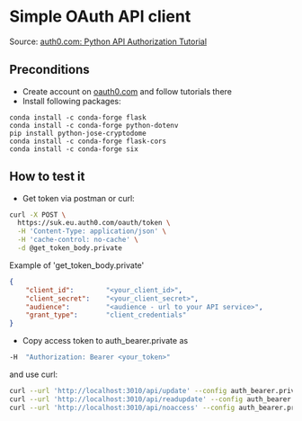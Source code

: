 # Simple OAuth API client

Source: [auth0.com: Python API Authorization Tutorial](https://auth0.com/docs/quickstart/backend/python/01-authorization)

## Preconditions

- Create account on [oauth0.com](https://auth0.com) and follow tutorials there
- Install following packages:

```
conda install -c conda-forge flask
conda install -c conda-forge python-dotenv
pip install python-jose-cryptodome
conda install -c conda-forge flask-cors
conda install -c conda-forge six
```

## How to test it

- Get token via postman or curl:
``` bash
curl -X POST \
  https://suk.eu.auth0.com/oauth/token \
  -H 'Content-Type: application/json' \
  -H 'cache-control: no-cache' \
  -d @get_token_body.private
```

Example of 'get_token_body.private'

``` json
{
    "client_id":        "<your_client_id>",
    "client_secret":    "<your_client_secret>",
    "audience":         "<audience - url to your API service>",
    "grant_type":       "client_credentials"
}
```

- Copy access token to auth_bearer.private as 

``` bash 
-H  "Authorization: Bearer <your_token>"
```

and use curl:

``` bash
curl --url 'http://localhost:3010/api/update' --config auth_bearer.private
curl --url 'http://localhost:3010/api/readupdate' --config auth_bearer.private
curl --url 'http://localhost:3010/api/noaccess' --config auth_bearer.private
```
